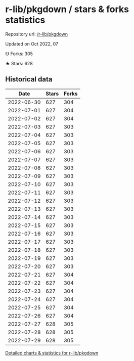 # r-lib/pkgdown / stars & forks statistics

Repository url: [/r-lib/pkgdown](https://github.com/r-lib/pkgdown)

Updated on Oct 2022, 07

☋ Forks: 305

★ Stars: 628

## Historical data
| Date | Stars | Forks |
|------|-------|-------|
| 2022-06-30 | 627 | 304 | 
| 2022-07-01 | 627 | 304 | 
| 2022-07-02 | 627 | 304 | 
| 2022-07-03 | 627 | 303 | 
| 2022-07-04 | 627 | 303 | 
| 2022-07-05 | 627 | 303 | 
| 2022-07-06 | 627 | 303 | 
| 2022-07-07 | 627 | 303 | 
| 2022-07-08 | 627 | 303 | 
| 2022-07-09 | 627 | 303 | 
| 2022-07-10 | 627 | 303 | 
| 2022-07-11 | 627 | 303 | 
| 2022-07-12 | 627 | 303 | 
| 2022-07-13 | 627 | 303 | 
| 2022-07-14 | 627 | 303 | 
| 2022-07-15 | 627 | 303 | 
| 2022-07-16 | 627 | 303 | 
| 2022-07-17 | 627 | 303 | 
| 2022-07-18 | 627 | 303 | 
| 2022-07-19 | 627 | 303 | 
| 2022-07-20 | 627 | 303 | 
| 2022-07-21 | 627 | 304 | 
| 2022-07-22 | 627 | 304 | 
| 2022-07-23 | 627 | 304 | 
| 2022-07-24 | 627 | 304 | 
| 2022-07-25 | 627 | 304 | 
| 2022-07-26 | 627 | 304 | 
| 2022-07-27 | 628 | 305 | 
| 2022-07-28 | 628 | 305 | 
| 2022-07-29 | 628 | 305 | 


[Detailed charts & statistics for r-lib/pkgdown](https://reviewgithub.com/rep/r-lib/pkgdown)
